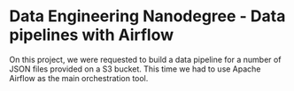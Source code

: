 # Data Engineering Nanodegree - Data pipelines with Airflow

On this project, we were requested to build a data pipeline for a number of JSON files provided on a S3 bucket. This time we had to use Apache Airflow as the main orchestration tool.
